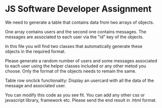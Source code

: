 # JS Software Developer Assignment

We need to generate a table that contains data from two arrays of objects.

One array contains users and the second one contains messages. The messages are associated to each user via the "id" key of the objects.

In this file you will find two classes that automatically generate these objects in the required format.

Please generate a random number of users and some messages associated to each user using the helper classes included or any other metod you choose. Only the format of the objects needs to remain the same.


Table row onclick functionality:
    Display an usercard with all the data of the message and associated user.

You can modify this code as you see fit.
You can add any other css or javascript library, framework etc.
Please send the end result in .html format.
        
